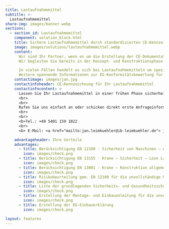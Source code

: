 ```yaml
---
title: Lastaufnahmemittel
subtitle: >-
  Lastaufnahmemittel
share-img: images/banner.webp
sections:
  - section_id: Lastaufnahmemittel
    component: solution_block.html
    title: Sichere Lastaufnahmemittel durch standardisierten CE-Kennzeichnungsprozess!
    image: images/solutions/lastaufnahmemittel.webp
    content:
      Wir sind Ihr Partner, wenn es um die Erstellung der CE-Dokumentation für Lastaufnahmemittel geht
      Wir begleiten Sie bereits in der Konzept- und Konstruktionsphase und erstellen die Risikobeurteilung gemäß EN ISO 12100, sodass Ihr Produkt die Anforderungen der Maschinenrichtlinie (RL 2006/42/EG) erfüllt. Darüber hinaus übernehmen wir die Erstellung der Original-Betriebsanleitung und EG-Konformitätserklärung für Services.

      In vielen Fällen handelt es sich bei Lastaufnahmemitteln um spezifische Sonderkonstruktionen, die von Unternehmen eigenständig konstruiert und im eigenen Betrieb eingesetzt werden. Auch in diesem Fall gibt es keine Ausnahme zum Verzicht auf einen CE-Kennzeichnungsprozess. Die Unternehmen sind Hersteller im Sinne der Maschinenrichtlinie und selbst verantwortlich dafür, dass Ihre Konstruktionen sicher sind
      Weitere spannende Informationen zur EG-Konformitätsbewertung für lose Lastaufnahmemittel finden Sie in unserem <a href="/blog">Blog.</a>
    contactimage: images/jan.jpg
    contactinfoheader: CE-Kennzeichnung für Ihr Lastaufnahmemittel
    contactinfocontent: >
      Lassen Sie Ihr Lastaufnahmemittel in einer frühen Phase sicherheitstechnisch von uns bewerten. Fragen Sie kostenfrei ein Angebot zur Erstellung der Risikobeurteilung und Original-Betriebsanleitung bei uns an.
      <br>
      <br>
      Rufen Sie uns einfach an oder schicken direkt erste Anfrageinformationen per E-Mail. Nutzen Sie hierzu gerne unsere Anfrage-Checkliste. Diese können Sie hier downloaden.
      <br>
      <br>
      <b>Tel.: +49 5401 159 1022
      <br>
      <b> E-Mail: <a href="mailto:jan.leimkuehler@ib-leimkuehler.de"> jan.leimkuehler@ib-leimkuehler.de</a></b>

    advantageheader: Ihre Vorteile
    advantages:
      - title: Berücksichtigung EN 12100 - Sicherheit von Maschinen – Allgemeine Gestaltungssätze
        icon: images/check.png
      - title: Berücksichtigung EN 13155 - Krane – Sicherheit – Lose Lastaufnahmemittel
        icon: images/check.png
      - title: Berücksichtigung EN 13001 - Krane – Konstruktion allgemein
        icon: images/check.png
      - title: Risikobeurteilung gem. EN 12100 für die unvollständige Maschine
        icon: images/check.png
      - title: Liste der grundlegenden Sicherheits- und Gesundheitsschutzanforderungen
        icon: images/check.png
      - title: Erstellung der Montage- und Einbauanleitung für die unvollständige Maschine
        icon: images/check.png
      - title: Erstellung der EG-Einbauerklärung
        icon: images/check.png

layout: features
---
```


